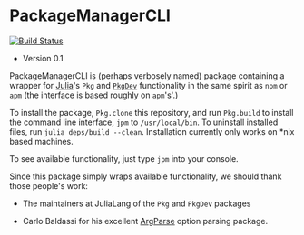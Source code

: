 # PackageManagerCLI

[![Build Status](https://travis-ci.org/jgoldfar/PackageManagerCLI.jl.svg?branch=master)](https://travis-ci.org/jgoldfar/PackageManagerCLI.jl)

* Version 0.1

PackageManagerCLI is (perhaps verbosely named) package containing a wrapper for [Julia](https://github.com/JuliaLang/julia)'s `Pkg` and [`PkgDev`](https://github.com/JuliaLang/PkgDev.jl) functionality in the same spirit as `npm` or `apm` (the interface is based roughly on `apm`'s'.)

To install the package, `Pkg.clone` this repository, and run `Pkg.build` to install the command line interface, `jpm` to `/usr/local/bin`. To uninstall installed files, run `julia deps/build --clean`. Installation currently only works on *nix based machines.

To see available functionality, just type `jpm` into your console.

Since this package simply wraps available functionality, we should thank those people's work:

* The maintainers at JuliaLang of the `Pkg` and `PkgDev` packages

* Carlo Baldassi for his excellent [ArgParse](https://github.com/carlobaldassi/ArgParse.jl) option parsing package.